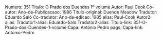 Numero: 351
Titulo: O Prado dos Duendes 1º volume
Autor: Paul Cook
Co-autor: 
Ano-de-Publicacaoo: 1986
Titulo-original: Duende Meadow
Tradutor: Eduardo Saló
Co-tradutor: 
Ano-de-edicao: 1985
alias: Paul-Cook
Autor2-alias: 
Tradutor1-alias: Eduardo-Salo
Tradutor2-alias: 
Titulo-link: 351-O-Prado-dos-Duendes-1-volume
Capa: António Pedro
pags: 
Capa-link: Antonio-Pedro
